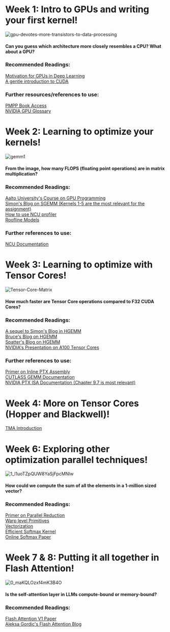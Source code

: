 # Week 1: Intro to GPUs and writing your first kernel!
![gpu-devotes-more-transistors-to-data-processing](https://github.com/user-attachments/assets/2aca8245-ad88-4613-8b73-f94ad395edf4)

#### Can you guess which architecture more closely resembles a CPU? What about a GPU?
### Recommended Readings:
[Motivation for GPUs in Deep Learning](https://horace.io/brrr_intro.html)\
[A gentle introduction to CUDA](https://developer.nvidia.com/blog/even-easier-introduction-cuda/)
### Further resources/references to use:
[PMPP Book Access](https://dokumen.pub/qdownload/programming-massively-parallel-processors-a-hands-on-approach-4nbsped-9780323912310.html)\
[NVIDIA GPU Glossary](https://modal.com/gpu-glossary/device-hardware)

# Week 2: Learning to optimize your kernels! 
![gemm1](https://github.com/user-attachments/assets/d0349f57-d436-459e-920f-5b445a3771fa)

#### From the image, how many FLOPS (floating point operations) are in matrix multiplication?

### Recommended Readings: 
[Aalto University's Course on GPU Programming](https://ppc.cs.aalto.fi/ch4/)\
[Simon's Blog on SGEMM (Kernels 1-5 are the most relevant for the assignment)](https://siboehm.com/articles/22/CUDA-MMM)\
[How to use NCU profiler](https://www.youtube.com/watch?v=04dJ-aePYpE)\
[Roofline Models](https://www.telesens.co/2018/07/26/understanding-roofline-charts/)

### Further references to use:
[NCU Documentation](https://docs.nvidia.com/nsight-compute/NsightCompute/index.html)

# Week 3: Learning to optimize with Tensor Cores!
![Tensor-Core-Matrix](https://github.com/user-attachments/assets/d6209037-dd9b-4285-b71e-d3df5184ea2a)
#### How much faster are Tensor Core operations compared to F32 CUDA Cores?


### Recommended Readings:
[A sequel to Simon's Blog in HGEMM](https://alexarmbr.github.io/2024/08/10/How-To-Write-A-Fast-Matrix-Multiplication-From-Scratch-With-Tensor-Cores.html)\
[Bruce's Blog on HGEMM](https://bruce-lee-ly.medium.com/nvidia-tensor-core-cuda-hgemm-advanced-optimization-5a17eb77dd85)\
[Spatter's Blog on HGEMM](https://www.spatters.ca/mma-matmul)\
[NVIDIA's Presentation on A100 Tensor Cores](https://developer.download.nvidia.com/video/gputechconf/gtc/2020/presentations/s21745-developing-cuda-kernels-to-push-tensor-cores-to-the-absolute-limit-on-nvidia-a100.pdf)

### Further references to use:
[Primer on Inline PTX Assembly](https://docs.nvidia.com/cuda/pdf/Inline_PTX_Assembly.pdf)\
[CUTLASS GEMM Documentation](https://github.com/NVIDIA/cutlass/blob/main/media/docs/cpp/implicit_gemm_convolution.md)\
[NVIDIA PTX ISA Documentation (Chapter 9.7 is most relevant)](https://docs.nvidia.com/cuda/parallel-thread-execution/index.html?highlight=mma#)

# Week 4: More on Tensor Cores (Hopper and Blackwell)!
[TMA Introduction](https://veitner.bearblog.dev/tma-introduction/)

# Week 6: Exploring other optimization parallel techniques!
![1_l1uoTZpQUW8YaSjFpcMNlw](https://github.com/user-attachments/assets/3d2997f7-d149-4668-a48c-39b3fc516f1a)

#### How could we compute the sum of all the elements in a 1-million sized vector?

### Recommended Readings:
[Primer on Parallel Reduction](https://developer.download.nvidia.com/assets/cuda/files/reduction.pdf)\
[Warp level Primitives](https://developer.nvidia.com/blog/using-cuda-warp-level-primitives/)\
[Vectorization](https://developer.nvidia.com/blog/cuda-pro-tip-increase-performance-with-vectorized-memory-access/)\
[Efficient Softmax Kernel](https://oneflow2020.medium.com/how-to-implement-an-efficient-softmax-cuda-kernel-oneflow-performance-optimization-sharing-405ad56e9031)\
[Online Softmax Paper](https://arxiv.org/pdf/1805.02867)

# Week 7 & 8: Putting it all together in Flash Attention!
![0_maKQLOzxf4mK3B4O](https://github.com/user-attachments/assets/89814742-9d3c-47b2-b2f2-ee9304a71dce)

#### Is the self-attention layer in LLMs compute-bound or memory-bound?

### Recommended Readings:
[Flash Attention V1 Paper](https://arxiv.org/pdf/2205.14135)\
[Aleksa Gordic's Flash Attention Blog](https://gordicaleksa.medium.com/eli5-flash-attention-5c44017022ad)
